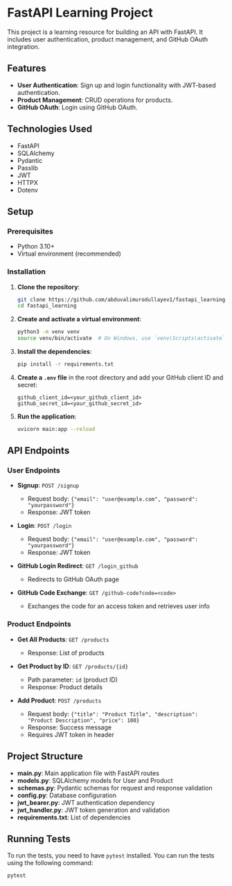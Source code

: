 # FastAPI Learning Project

This project is a learning resource for building an API with FastAPI. It includes user authentication, product management, and GitHub OAuth integration.

## Features

- **User Authentication**: Sign up and login functionality with JWT-based authentication.
- **Product Management**: CRUD operations for products.
- **GitHub OAuth**: Login using GitHub OAuth.

## Technologies Used

- FastAPI
- SQLAlchemy
- Pydantic
- Passlib
- JWT
- HTTPX
- Dotenv

## Setup

### Prerequisites

- Python 3.10+
- Virtual environment (recommended)

### Installation

1. **Clone the repository**:
    ```bash
    git clone https://github.com/abduvalimurodullayev1/fastapi_learning.git
    cd fastapi_learning
    ```

2. **Create and activate a virtual environment**:
    ```bash
    python3 -m venv venv
    source venv/bin/activate  # On Windows, use `venv\Scripts\activate`
    ```

3. **Install the dependencies**:
    ```bash
    pip install -r requirements.txt
    ```

4. **Create a `.env` file** in the root directory and add your GitHub client ID and secret:
    ```
    github_client_id=<your_github_client_id>
    github_secret_id=<your_github_secret_id>
    ```

5. **Run the application**:
    ```bash
    uvicorn main:app --reload
    ```

## API Endpoints

### User Endpoints

- **Signup**: `POST /signup`
    - Request body: `{"email": "user@example.com", "password": "yourpassword"}`
    - Response: JWT token

- **Login**: `POST /login`
    - Request body: `{"email": "user@example.com", "password": "yourpassword"}`
    - Response: JWT token

- **GitHub Login Redirect**: `GET /login_github`
    - Redirects to GitHub OAuth page

- **GitHub Code Exchange**: `GET /github-code?code=<code>`
    - Exchanges the code for an access token and retrieves user info

### Product Endpoints

- **Get All Products**: `GET /products`
    - Response: List of products

- **Get Product by ID**: `GET /products/{id}`
    - Path parameter: `id` (product ID)
    - Response: Product details

- **Add Product**: `POST /products`
    - Request body: `{"title": "Product Title", "description": "Product Description", "price": 100}`
    - Response: Success message
    - Requires JWT token in header

## Project Structure

- **main.py**: Main application file with FastAPI routes
- **models.py**: SQLAlchemy models for User and Product
- **schemas.py**: Pydantic schemas for request and response validation
- **config.py**: Database configuration
- **jwt_bearer.py**: JWT authentication dependency
- **jwt_handler.py**: JWT token generation and validation
- **requirements.txt**: List of dependencies

## Running Tests

To run the tests, you need to have `pytest` installed. You can run the tests using the following command:

```bash
pytest
